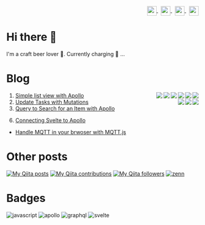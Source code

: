 <p align="right">
<a href="your link" target="blank">
  <img align="center" src="https://cdn.jsdelivr.net/npm/simple-icons@3.0.1/icons/twitter.svg" alt="" height="25" width="25" />
</a>&nbsp;
<a href="your link" target="blank">
  <img align="center" src="https://cdn.jsdelivr.net/npm/simple-icons@3.0.1/icons/linkedin.svg" alt="" height="25" width="25" />
</a>&nbsp;
<a href="your link" target="blank">
  <img align="center" src="https://cdn.jsdelivr.net/npm/simple-icons@3.0.1/icons/instagram.svg" alt="" height="25" width="25" />
</a>&nbsp;
<a href="your link" target="blank">
  <img align="center" src="https://cdn.jsdelivr.net/npm/simple-icons@3.0.1/icons/youtube.svg" alt="" height="25" width="25" />
</a>
</p>

# Hi there 👋

I'm a craft beer lover :beer:. Currently charging :battery: ...


# Blog

<img align="right" src="https://img.shields.io/static/v1?label=&message=javascript&color=gray&style=flat&logo=javascript">
<img align="right" src="https://img.shields.io/static/v1?label=&message=apollo&color=gray&style=flat&logo=apollographql&logoColor=311C87">
<img align="right" src="https://img.shields.io/static/v1?label=&message=graphql&color=gray&style=flat&logo=graphql&logoColor=E10098">
<img align="right" src="https://img.shields.io/static/v1?label=&message=svelte&color=gray&style=flat&logo=svelte">

1. [Simple list view with Apollo](https://gist.github.com/narutaro/cd0006bc0d066fc6548534b1c1a36fb0) <img align="right" src="https://img.shields.io/static/v1?label=&message=javascript&color=gray&style=flat&logo=javascript"><img align="right" src="https://img.shields.io/static/v1?label=&message=apollo&color=gray&style=flat&logo=apollographql&logoColor=311C87">
2. [Update Tasks with Mutations](https://gist.github.com/narutaro/d0033155abb47cb5a8be05c3a0c5ebc7) <img align="right" src="https://img.shields.io/static/v1?label=&message=javascript&color=gray&style=flat&logo=javascript"><img align="right" src="https://img.shields.io/static/v1?label=&message=apollo&color=gray&style=flat&logo=apollographql&logoColor=311C87"><img align="right" src="https://img.shields.io/static/v1?label=&message=graphql&color=gray&style=flat&logo=graphql&logoColor=E10098">
3. [Query to Search for an Item with Apollo](https://gist.github.com/narutaro/823f29425c47bc7eda5ab260fdc2c26c) 

<!--
<img align="right" src="https://img.shields.io/static/v1?label=&message=javascript&color=gray&style=flat&logo=javascript"><img align="right" src="https://img.shields.io/static/v1?label=&message=apollo&color=gray&style=flat&logo=apollographql&logoColor=311C87"><img align="right" src="https://img.shields.io/static/v1?label=&message=graphql&color=gray&style=flat&logo=graphql&logoColor=E10098">
-->
6. [Connecting Svelte to Apollo](https://gist.github.com/narutaro/7f85ccb919159026f0bc8cb22d872fec) 


* [Handle MQTT in your brwoser with MQTT.js](https://gist.github.com/narutaro/6461c0524f7d7ff01e21c2ecb0be84ca)

# Other posts

[![My Qiita posts](https://qiita-badge.apiapi.app/s/narutaro/posts.svg)](http://qiita.com/narutaro)
[![My Qiita contributions](https://qiita-badge.apiapi.app/s/narutaro/contributions.svg)](http://qiita.com/narutaro)
[![My Qiita followers](https://qiita-badge.apiapi.app/s/narutaro/followers.svg)](http://qiita.com/narutaro)
[![zenn](https://img.shields.io/badge/-zenn-gray.svg?style=flat&logo=zenn)](https://zenn.dev/masaino)


# Badges

![javascript](https://img.shields.io/badge/-javascript-gray.svg?style=flat&logo=javascript)
![apollo](https://img.shields.io/badge/-apollo-gray.svg?style=flat&logo=apollographql&logoColor=311C87)
![graphql](https://img.shields.io/badge/-graphql-gray.svg?style=flat&logo=graphql&logoColor=E10098)
![svelte](https://img.shields.io/badge/-svelte-gray.svg?style=flat&logo=svelte)

<!--
https://simpleicons.org/
https://github.com/simple-icons/simple-icons/blob/develop/slugs.md
https://github.com/simple-icons/simple-icons
-->

